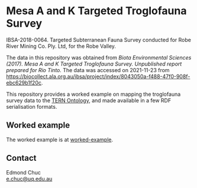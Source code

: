 # Mesa A and K Targeted Troglofauna Survey

IBSA-2018-0064. Targeted Subterranean Fauna Survey conducted for Robe River Mining Co. Ply. Ltd, for the Robe Valley.

The data in this repository was obtained from _Biota Environmental Sciences (2017). Mesa A and K Targeted Troglofauna Survey. Unpublished report prepared for Rio Tinto._ The data was accessed on 2021-11-23 from https://biocollect.ala.org.au/ibsa/project/index/8043050a-f488-47f0-908f-ebc629b1f20c.

This repository provides a worked example on mapping the troglofauna survey data to the [TERN Ontology](https://w3id.org/tern/ontologies/tern/), and made available in a few RDF serialisation formats.

## Worked example

The worked example is at [worked-example](worked-example.md).

## Contact

Edmond Chuc  
e.chuc@uq.edu.au
